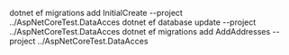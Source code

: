 ﻿dotnet ef migrations add InitialCreate --project ../AspNetCoreTest.DataAcces
dotnet ef database update --project ../AspNetCoreTest.DataAcces
dotnet ef migrations add AddAddresses --project ../AspNetCoreTest.DataAcces